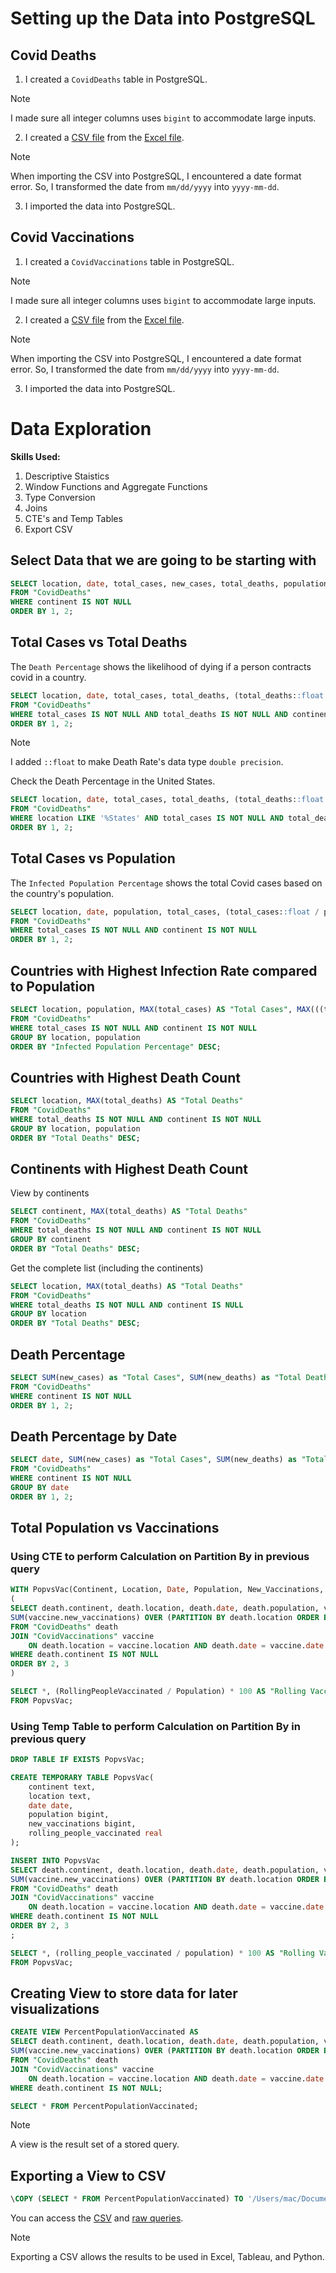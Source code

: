 # Setting up the Data into PostgreSQL

## Covid Deaths
1. I created a ```CovidDeaths``` table in PostgreSQL.

> [!NOTE]
> I made sure all integer columns uses ```bigint``` to accommodate large inputs.

2. I created a [CSV file](/datasets/covid_deaths.csv) from the [Excel file](/datasets/covid_deaths.xlsx).

> [!NOTE]
> When importing the CSV into PostgreSQL, I encountered a date format error. So, I transformed the date from ```mm/dd/yyyy``` into ```yyyy-mm-dd```.

3. I imported the data into PostgreSQL.

## Covid Vaccinations
1. I created a ```CovidVaccinations``` table in PostgreSQL.

> [!NOTE]
> I made sure all integer columns uses ```bigint``` to accommodate large inputs.

2. I created a [CSV file](/datasets/covid_vaccinations.csv) from the [Excel file](/datasets/covid_vaccinations.xlsx).

> [!NOTE]
> When importing the CSV into PostgreSQL, I encountered a date format error. So, I transformed the date from ```mm/dd/yyyy``` into ```yyyy-mm-dd```.

3. I imported the data into PostgreSQL.

# Data Exploration
**Skills Used:**
1. Descriptive Staistics
2. Window Functions and Aggregate Functions
3. Type Conversion
4. Joins
5. CTE's and Temp Tables
6. Export CSV

## Select Data that we are going to be starting with
```sql
SELECT location, date, total_cases, new_cases, total_deaths, population
FROM "CovidDeaths"
WHERE continent IS NOT NULL
ORDER BY 1, 2;
```

## Total Cases vs Total Deaths
The ```Death Percentage``` shows the likelihood of dying if a person contracts covid in a country.

```sql
SELECT location, date, total_cases, total_deaths, (total_deaths::float / total_cases::float) * 100 AS "Death Percentage" 
FROM "CovidDeaths"
WHERE total_cases IS NOT NULL AND total_deaths IS NOT NULL AND continent IS NOT NULL
ORDER BY 1, 2;
```
> [!NOTE]
> I added ```::float``` to make Death Rate's data type ```double precision```.

Check the Death Percentage in the United States.
```sql
SELECT location, date, total_cases, total_deaths, (total_deaths::float / total_cases::float) * 100 AS "Death Percentage" 
FROM "CovidDeaths"
WHERE location LIKE '%States' AND total_cases IS NOT NULL AND total_deaths IS NOT NULL AND continent IS NOT NULL
ORDER BY 1, 2;
```

## Total Cases vs Population
The ```Infected Population Percentage``` shows the total Covid cases based on the country's population.

```sql
SELECT location, date, population, total_cases, (total_cases::float / population::float) * 100 AS "Infected Population Percentage" 
FROM "CovidDeaths"
WHERE total_cases IS NOT NULL AND continent IS NOT NULL
ORDER BY 1, 2;
```

## Countries with Highest Infection Rate compared to Population
```sql
SELECT location, population, MAX(total_cases) AS "Total Cases", MAX(((total_cases::float / population::float))) * 100 AS "Infected Population Percentage" 
FROM "CovidDeaths"
WHERE total_cases IS NOT NULL AND continent IS NOT NULL
GROUP BY location, population
ORDER BY "Infected Population Percentage" DESC;
```

## Countries with Highest Death Count
```sql
SELECT location, MAX(total_deaths) AS "Total Deaths"
FROM "CovidDeaths"
WHERE total_deaths IS NOT NULL AND continent IS NOT NULL
GROUP BY location, population
ORDER BY "Total Deaths" DESC;
```


## Continents with Highest Death Count
View by continents
```sql
SELECT continent, MAX(total_deaths) AS "Total Deaths"
FROM "CovidDeaths"
WHERE total_deaths IS NOT NULL AND continent IS NOT NULL
GROUP BY continent
ORDER BY "Total Deaths" DESC;
```

Get the complete list (including the continents)
```sql
SELECT location, MAX(total_deaths) AS "Total Deaths"
FROM "CovidDeaths"
WHERE total_deaths IS NOT NULL AND continent IS NULL
GROUP BY location
ORDER BY "Total Deaths" DESC;
```

## Death Percentage
```sql
SELECT SUM(new_cases) as "Total Cases", SUM(new_deaths) as "Total Deaths", SUM(new_deaths)/SUM(new_cases) * 100 AS "Death Percentage"
FROM "CovidDeaths"
WHERE continent IS NOT NULL
ORDER BY 1, 2;
```

## Death Percentage by Date
```sql
SELECT date, SUM(new_cases) as "Total Cases", SUM(new_deaths) as "Total Deaths", SUM(new_deaths)/SUM(new_cases) * 100 AS "Death Percentage"
FROM "CovidDeaths"
WHERE continent IS NOT NULL
GROUP BY date
ORDER BY 1, 2;
```

## Total Population vs Vaccinations

### Using CTE to perform Calculation on Partition By in previous query
```sql
WITH PopvsVac(Continent, Location, Date, Population, New_Vaccinations, RollingPeopleVaccinated) AS
(
SELECT death.continent, death.location, death.date, death.population, vaccine.new_vaccinations,
SUM(vaccine.new_vaccinations) OVER (PARTITION BY death.location ORDER BY death.location, death.date) AS "Rolling People Vaccinated"
FROM "CovidDeaths" death
JOIN "CovidVaccinations" vaccine
    ON death.location = vaccine.location AND death.date = vaccine.date
WHERE death.continent IS NOT NULL
ORDER BY 2, 3
)

SELECT *, (RollingPeopleVaccinated / Population) * 100 AS "Rolling Vaccination Percentage"
FROM PopvsVac;
```

### Using Temp Table to perform Calculation on Partition By in previous query
```sql
DROP TABLE IF EXISTS PopvsVac;

CREATE TEMPORARY TABLE PopvsVac(
    continent text,
    location text,
    date date,
    population bigint,
    new_vaccinations bigint,
    rolling_people_vaccinated real
);

INSERT INTO PopvsVac
SELECT death.continent, death.location, death.date, death.population, vaccine.new_vaccinations,
SUM(vaccine.new_vaccinations) OVER (PARTITION BY death.location ORDER BY death.location, death.date) AS "Rolling People Vaccinated"
FROM "CovidDeaths" death
JOIN "CovidVaccinations" vaccine
    ON death.location = vaccine.location AND death.date = vaccine.date
WHERE death.continent IS NOT NULL
ORDER BY 2, 3
;

SELECT *, (rolling_people_vaccinated / population) * 100 AS "Rolling Vaccination Percentage"
FROM PopvsVac;
```

## Creating View to store data for later visualizations
```sql
CREATE VIEW PercentPopulationVaccinated AS
SELECT death.continent, death.location, death.date, death.population, vaccine.new_vaccinations,
SUM(vaccine.new_vaccinations) OVER (PARTITION BY death.location ORDER BY death.location, death.date) AS "Rolling People Vaccinated"
FROM "CovidDeaths" death
JOIN "CovidVaccinations" vaccine
    ON death.location = vaccine.location AND death.date = vaccine.date
WHERE death.continent IS NOT NULL;

SELECT * FROM PercentPopulationVaccinated;
```

> [!NOTE]
> A view is the result set of a stored query.

## Exporting a View to CSV
```sql
\COPY (SELECT * FROM PercentPopulationVaccinated) TO '/Users/mac/Documents/github/analytics-portfolio/projects/covid/covid_percentpopulationvaccinated.csv' DELIMITER ',' CSV HEADER;
```

You can access the [CSV](/projects/covid/covid_percentpopulationvaccinated.csv) and [raw queries](/projects/covid/queries.sql).

> [!NOTE]
> Exporting a CSV allows the results to be used in Excel, Tableau, and Python.